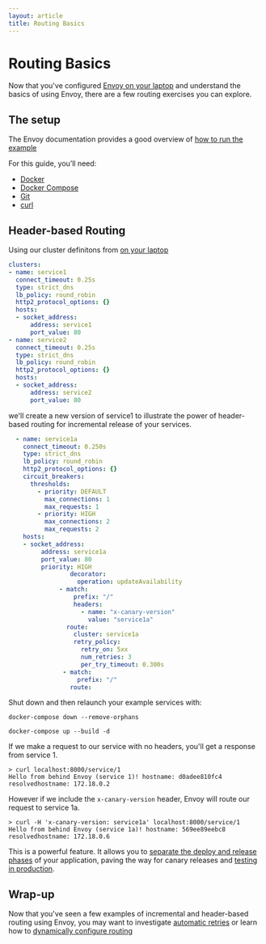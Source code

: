```yaml
---
layout: article
title: Routing Basics
---
```


[//]: # ( Copyright 2018 Turbine Labs, Inc.                                   )
[//]: # ( you may not use this file except in compliance with the License.    )
[//]: # ( You may obtain a copy of the License at                             )
[//]: # (                                                                     )
[//]: # (     http://www.apache.org/licenses/LICENSE-2.0                      )
[//]: # (                                                                     )
[//]: # ( Unless required by applicable law or agreed to in writing, software )
[//]: # ( distributed under the License is distributed on an "AS IS" BASIS,   )
[//]: # ( WITHOUT WARRANTIES OR CONDITIONS OF ANY KIND, either express or     )
[//]: # ( implied. See the License for the specific language governing        )
[//]: # ( permissions and limitations under the License.                      )

[//]: # (Routing Basics)

# Routing Basics

Now that you've configured
[Envoy on your laptop](on-your-laptop.html)
and understand the basics of using Envoy, there are a few routing exercises you can explore.

## The setup

The Envoy documentation provides a good overview of
[how to run the example](https://www.envoyproxy.io/docs/envoy/latest/start/sandboxes/zipkin_tracing)

For this guide, you’ll need:

- [Docker](https://docs.docker.com/install/)
- [Docker Compose](https://docs.docker.com/compose/install/)
- [Git](https://help.github.com/articles/set-up-git/)
- [curl](https://curl.haxx.se/)

## Header-based Routing

Using our cluster definitons from [on your laptop](on-your-laptop.html)

```yaml
clusters:
- name: service1
  connect_timeout: 0.25s
  type: strict_dns
  lb_policy: round_robin
  http2_protocol_options: {}
  hosts:
  - socket_address:
      address: service1
      port_value: 80
- name: service2
  connect_timeout: 0.25s
  type: strict_dns
  lb_policy: round_robin
  http2_protocol_options: {}
  hosts:
  - socket_address:
      address: service2
      port_value: 80
```

we'll create a new version of service1 to illustrate the power of header-based
routing for incremental release of your services.

```yaml
  - name: service1a
    connect_timeout: 0.250s
    type: strict_dns
    lb_policy: round_robin
    http2_protocol_options: {}
    circuit_breakers:
      thresholds:
        - priority: DEFAULT
          max_connections: 1
          max_requests: 1
        - priority: HIGH
          max_connections: 2
          max_requests: 2
    hosts:
    - socket_address:
         address: service1a
         port_value: 80
         priority: HIGH
                 decorator:
                   operation: updateAvailability
              - match:
                  prefix: "/"
                  headers:
                    - name: "x-canary-version"
                      value: "service1a"
                route:
                  cluster: service1a
                  retry_policy:
                    retry_on: 5xx
                    num_retries: 3
                    per_try_timeout: 0.300s
               - match:
                   prefix: "/"
                 route:
```

Shut down and then relaunch your example services with:

`docker-compose down --remove-orphans`

`docker-compose up --build -d`

If we make a request to our service with no headers, you'll get a response from
service 1.

```console
> curl localhost:8000/service/1
Hello from behind Envoy (service 1)! hostname: d0adee810fc4 resolvedhostname: 172.18.0.2
```

However if we include the `x-canary-version` header, Envoy will route our
request to service 1a.

```console
> curl -H 'x-canary-version: service1a' localhost:8000/service/1
Hello from behind Envoy (service 1a)! hostname: 569ee89eebc8 resolvedhostname: 172.18.0.6
```

This is a powerful feature. It allows you to
[separate the deploy and release phases](https://blog.turbinelabs.io/deploy-not-equal-release-part-one-4724bc1e726b)
of your application, paving the way for canary releases and 
[testing in production](https://opensource.com/article/17/8/testing-production).


## Wrap-up

Now that you've seen a few examples of incremental and header-based routing
using Envoy, you may want to investigate
[automatic retries](automatic-retries.html)
or learn how to
[dynamically configure routing](https://www.learnenvoy.io/articles/routing-configuration.html)
